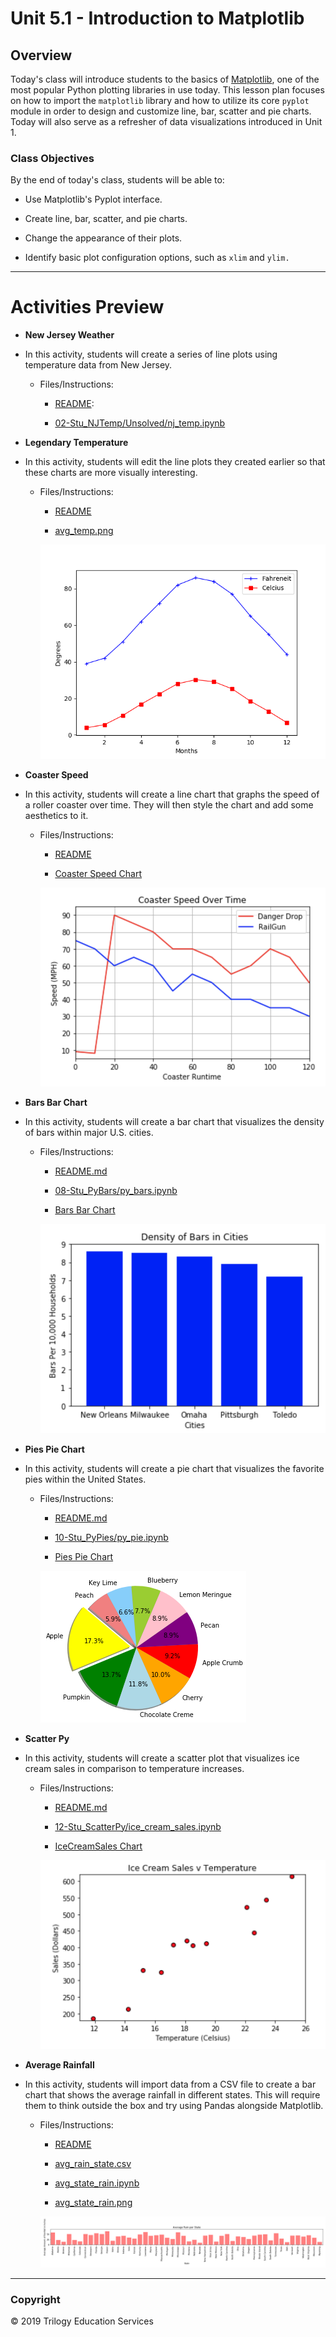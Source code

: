 # Unit 5.1 - Introduction to Matplotlib

## Overview

Today's class will introduce students to the basics of [Matplotlib](http://Matplotlib.org/), one of the most popular Python plotting libraries in use today. This lesson plan focuses on how to import the `matplotlib` library and how to utilize its core `pyplot` module in order to design and customize line, bar, scatter and pie charts. Today will also serve as a refresher of data visualizations introduced in Unit 1.

### Class Objectives

By the end of today's class, students will be able to:

* Use Matplotlib's Pyplot interface.

* Create line, bar, scatter, and pie charts.

* Change the appearance of their plots.

* Identify basic plot configuration options, such as `xlim` and `ylim.`

- - -

# Activities Preview

* **New Jersey Weather**
* In this activity, students will create a series of line plots using temperature data from New Jersey.

  * Files/Instructions:
  
    * [README](Activities/02-Stu_NJTemp/README.md):
    
    * [02-Stu_NJTemp/Unsolved/nj_temp.ipynb](Activities/02-Stu_NJTemp/Unsolved/nj_temp.ipynb)

* **Legendary Temperature**
* In this activity, students will edit the line plots they created earlier so that these charts are more visually interesting.

  * Files/Instructions:

    * [README](Activities/04-Stu_LegendaryTemperature/README.md)
    
    * [avg_temp.png](Activities/04-Stu_LegendaryTemperature/Images/avg_temp.png)

    ![avg_temp.png](Activities/04-Stu_LegendaryTemperature/Images/avg_temp.png)

* **Coaster Speed**
* In this activity, students will create a line chart that graphs the speed of a roller coaster over time. They will then style the chart and add some aesthetics to it.

  * Files/Instructions:
  
    * [README](Activities/06-Stu_RollerCoaster/README.md)
  
    * [Coaster Speed Chart](Activities/06-Stu_RollerCoaster/Images/CoasterSpeed.png)

    ![Coaster Speed Chart](Images/06-CoasterSpeed_Output.png)

* **Bars Bar Chart**
* In this activity, students will create a bar chart that visualizes the density of bars within major U.S. cities.

  * Files/Instructions:
  
    * [README.md](Activities/08-Stu_PyBars/README.md)

    * [08-Stu_PyBars/py_bars.ipynb](Activities/08-Stu_PyBars/Unsolved/py_bars.ipynb)

    * [Bars Bar Chart](Activities/08-Stu_PyBars/Images/BarDensity.png)

    ![PyBars Output](Images/08-PyBars_Output.png)

* **Pies Pie Chart**
* In this activity, students will create a pie chart that visualizes the favorite pies within the United States.

  * Files/Instructions:
  
    * [README.md](Activities/10-Stu_PyPies/README.md)

    * [10-Stu_PyPies/py_pie.ipynb](Activities/10-Stu_PyPies/Unsolved/py_pie.ipynb)

    * [Pies Pie Chart](Activities/10-Stu_PyPies/Images/PyPies.png)

    ![PyPies Output](Images/10-PyPies_Output.png)

* **Scatter Py**
* In this activity, students will create a scatter plot that visualizes ice cream sales in comparison to temperature increases.

  * Files/Instructions:
  
    * [README.md](Activities/12-Stu_ScatterPy/README.md)

    * [12-Stu_ScatterPy/ice_cream_sales.ipynb](Activities/12-Stu_ScatterPy/Unsolved/ice_cream_sales.ipynb)

    * [IceCreamSales Chart](Activities/12-Stu_ScatterPy/Images/IceCreamSales.png)

    ![PyScatter Output](Images/12-ScatterPy_Output.png)

* **Average Rainfall**
* In this activity, students will import data from a CSV file to create a bar chart that shows the average rainfall in different states. This will require them to think outside the box and try using Pandas alongside Matplotlib.

  * Files/Instructions:

    * [README](Activities/13-Stu_AvgRain/README.md)

    * [avg_rain_state.csv](Activities/13-Stu_AvgRain/Resources/avg_rain_state.csv)

    * [avg_state_rain.ipynb](Activities/13-Stu_AvgRain/Unsolved/avg_state_rain.ipynb)

    * [avg_state_rain.png](Activities/13-Stu_AvgRain/Images/avg_state_rain.png)

    ![Average Rain Output](Images/13-AverageRain_Output.png)

- - -

### Copyright

© 2019 Trilogy Education Services
